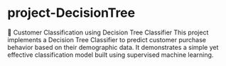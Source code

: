 # project-DecisionTree
🌳 Customer Classification using Decision Tree Classifier This project implements a Decision Tree Classifier to predict customer purchase behavior based on their demographic data. It demonstrates a simple yet effective classification model built using supervised machine learning.
